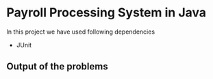 # Payroll Processing System in Java

In this project we have used following dependencies

- JUnit

## Output of the problems
